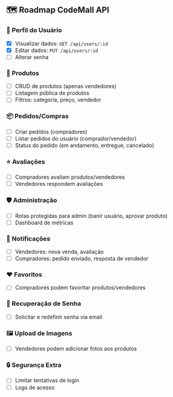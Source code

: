 ## 🗺️ Roadmap CodeMall API

### 👤 Perfil do Usuário
- [x] Visualizar dados: `GET /api/users/:id`
- [x] Editar dados: `PUT /api/users/:id`
- [ ] Alterar senha

### 🛒 Produtos
- [ ] CRUD de produtos (apenas vendedores)
- [ ] Listagem pública de produtos
- [ ] Filtros: categoria, preço, vendedor

### 📦 Pedidos/Compras
- [ ] Criar pedidos (compradores)
- [ ] Listar pedidos do usuário (comprador/vendedor)
- [ ] Status do pedido (em andamento, entregue, cancelado)

### ⭐ Avaliações
- [ ] Compradores avaliam produtos/vendedores
- [ ] Vendedores respondem avaliações

### 🛡️ Administração
- [ ] Rotas protegidas para admin (banir usuário, aprovar produto)
- [ ] Dashboard de métricas

### 🔔 Notificações
- [ ] Vendedores: nova venda, avaliação
- [ ] Compradores: pedido enviado, resposta de vendedor

### ❤️ Favoritos
- [ ] Compradores podem favoritar produtos/vendedores

### 🔑 Recuperação de Senha
- [ ] Solicitar e redefinir senha via email

### 🖼️ Upload de Imagens
- [ ] Vendedores podem adicionar fotos aos produtos

### 🔒 Segurança Extra
- [ ] Limitar tentativas de login
- [ ] Logs de acesso